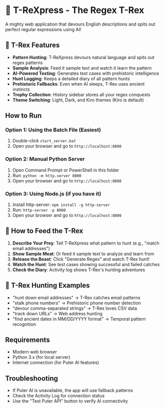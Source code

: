# 🦖 T-ReXpress - The Regex T-Rex

A mighty web application that devours English descriptions and spits out perfect regular expressions using AI!

## 🦖 T-Rex Features

- **Pattern Hunting**: T-ReXpress devours natural language and spits out regex patterns
- **Sample Analysis**: Feed it sample text and watch it learn the pattern
- **AI-Powered Testing**: Generates test cases with prehistoric intelligence
- **Hunt Logging**: Keeps a detailed diary of all pattern hunts
- **Prehistoric Fallbacks**: Even when AI sleeps, T-Rex uses ancient instincts
- **Trophy Collection**: History sidebar stores all your regex conquests
- **Theme Switching**: Light, Dark, and Kiro themes (Kiro is default)

## How to Run

### Option 1: Using the Batch File (Easiest)
1. Double-click `start_server.bat`
2. Open your browser and go to `http://localhost:8000`

### Option 2: Manual Python Server
1. Open Command Prompt or PowerShell in this folder
2. Run: `python -m http.server 8000`
3. Open your browser and go to `http://localhost:8000`

### Option 3: Using Node.js (if you have it)
1. Install http-server: `npm install -g http-server`
2. Run: `http-server -p 8000`
3. Open your browser and go to `http://localhost:8000`

## 🦖 How to Feed the T-Rex

1. **Describe Your Prey**: Tell T-ReXpress what pattern to hunt (e.g., "match email addresses")
2. **Show Sample Meat**: Or feed it sample text to analyze and learn from
3. **Release the Beast**: Click "Generate Regex" and watch T-Rex hunt!
4. **Watch the Hunt**: See test cases showing successful and failed catches
5. **Check the Diary**: Activity log shows T-Rex's hunting adventures

## 🦖 T-Rex Hunting Examples

- "hunt down email addresses" → T-Rex catches email patterns
- "stalk phone numbers" → Prehistoric phone number detection
- "devour comma-separated strings" → T-Rex loves CSV data
- "track down URLs" → Web address hunting
- "find ancient dates in MM/DD/YYYY format" → Temporal pattern recognition

## Requirements

- Modern web browser
- Python 3.x (for local server)
- Internet connection (for Puter AI features)

## Troubleshooting

- If Puter AI is unavailable, the app will use fallback patterns
- Check the Activity Log for connection status
- Use the "Test Puter API" button to verify AI connectivity